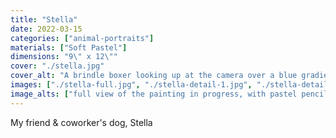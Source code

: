 ```yaml
---
title: "Stella"
date: 2022-03-15
categories: ["animal-portraits"]
materials: ["Soft Pastel"]
dimensions: "9\" x 12\""
cover: "./stella.jpg"
cover_alt: "A brindle boxer looking up at the camera over a blue gradient circle background"
images: ["./stella-full.jpg", "./stella-detail-1.jpg", "./stella-detail-2.jpg"]
image_alts: ["full view of the painting in progress, with pastel pencils nearby", "detail of Stella's face", "detail of Stella's eye"]
---
```

My friend & coworker's dog, Stella

